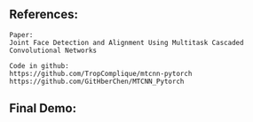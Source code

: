 References:
------

	Paper:
	Joint Face Detection and Alignment Using Multitask Cascaded Convolutional Networks

	Code in github:
	https://github.com/TropComplique/mtcnn-pytorch
	https://github.com/GitHberChen/MTCNN_Pytorch

Final Demo:
------


	

	
	
	
	
	
